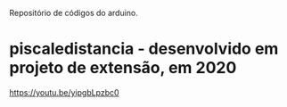 Repositório de códigos do arduino.

# piscaledistancia - desenvolvido em projeto de extensão, em 2020
https://youtu.be/yipgbLpzbc0
